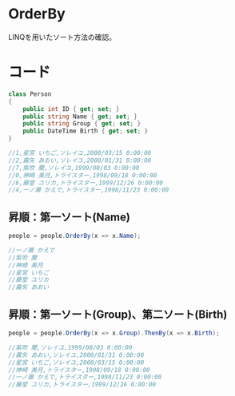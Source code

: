 # OrderBy

LINQを用いたソート方法の確認。  
# コード

``` csharp
class Person
{
    public int ID { get; set; }
    public string Name { get; set; }
    public string Group { get; set; }
    public DateTime Birth { get; set; }
}

//1,星宮 いちご,ソレイユ,2000/03/15 0:00:00
//2,霧矢 あおい,ソレイユ,2000/01/31 0:00:00
//7,紫吹 蘭,ソレイユ,1999/08/03 0:00:00
//0,神崎 美月,トライスター,1998/09/18 0:00:00
//6,藤堂 ユリカ,トライスター,1999/12/26 0:00:00
//4,一ノ瀬 かえで,トライスター,1998/11/23 0:00:00
```

## 昇順：第一ソート(Name)

```csharp
people = people.OrderBy(x => x.Name);

//一ノ瀬 かえで
//紫吹 蘭
//神崎 美月
//星宮 いちご
//藤堂 ユリカ
//霧矢 あおい
```

## 昇順：第一ソート(Group)、第二ソート(Birth)
```csharp
people = people.OrderBy(x => x.Group).ThenBy(x => x.Birth);

//紫吹 蘭,ソレイユ,1999/08/03 0:00:00
//霧矢 あおい,ソレイユ,2000/01/31 0:00:00
//星宮 いちご,ソレイユ,2000/03/15 0:00:00
//神崎 美月,トライスター,1998/09/18 0:00:00
//一ノ瀬 かえで,トライスター,1998/11/23 0:00:00
//藤堂 ユリカ,トライスター,1999/12/26 0:00:00
```




